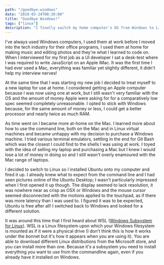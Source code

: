 ```yaml
---
path: "/goodbye-windows"
date: "2019-03-24T08:30:00"
title: "Goodbye Windows!"
tags: ["linux"]
description: "I finally switch my home computer's OS from Windows to Linux."
---
```


I've always used Windows computers, I used them at work before I moved into the tech industry for their office programs, I used them at home for making music and editing photos and they're what I learned to code on. When I interviewed for my first job as a UI developer I sat a desk-test where I was required to write JavaScript on an Apple iMac. It was the first time I had ever used a Mac, everything was familiar yet slightly different, it didn't help my interview nerves! 

At the same time that I was starting my new job I decided to treat myself to a new laptop for use at home. I considered getting an Apple computer because I was now using one at work, but I still wasn't very familiar with the OS and the amount of money Apple were asking for for a comparatively low spec seemed completely unreasonable. I opted to stick with Windows because, for the same amount of money or less, I could get a better processor and nearly twice as much RAM.

As time went on I became more at-home on the Mac. I learned more about how to use the command line, both on the Mac and in Linux virtual machines and became unhappy with my decision to purchase a Windows machine. I tried various terminal emulators, settling in the end for Git Bash which was the closest I could find to the shells I was using at work. I toyed with the idea of selling my laptop and purchasing a Mac but I knew I would lose a lot of money in doing so and I still wasn't overly enamoured with the Mac range of laptops.

I decided to switch to Linux so I installed Ubuntu onto my computer and fired it up. I already knew what to expect from the command line and I had seen pictures online of the Ubuntu Desktop; I wasn't particularly impressed when I first opened it up though. The display seemed to lack resolution, it was nowhere near as crisp as OSX or Windows and the mouse cursor seemed disconnected with the motions applied to the touchpad, as if there was more latency than I was used to. I figured it was to be expected, Ubuntu is free after all! I switched back to Windows and looked for a different solution.

It was around this time that I first heard about WSL ([Windows Subsystem for Linux](https://docs.microsoft.com/en-us/windows/wsl/about)). WSL is a Linux filesystem upon which your Windows filesystem is mounted as if it were a physical drive (I don't think this is how it works under the bonnet but it's how it appears when you are using it). You are able to download different Linux distributions from the Microsoft store, and you can install more than one. Because it's a subsystem you need to install everything you want to use from the commandline again, even if you already have it installed on Windows.